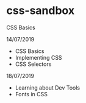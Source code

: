 # css-sandbox
CSS Basics

14/07/2019
- CSS Basics
- Implementing CSS
- CSS Selectors

18/07/2019
- Learning about Dev Tools
- Fonts in CSS